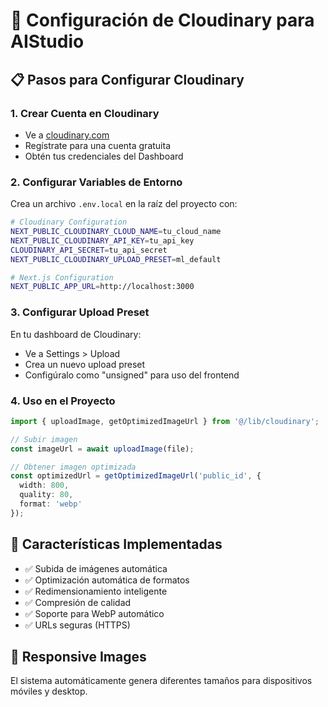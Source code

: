 # 🚀 Configuración de Cloudinary para AIStudio

## 📋 Pasos para Configurar Cloudinary

### 1. Crear Cuenta en Cloudinary
- Ve a [cloudinary.com](https://cloudinary.com)
- Regístrate para una cuenta gratuita
- Obtén tus credenciales del Dashboard

### 2. Configurar Variables de Entorno
Crea un archivo `.env.local` en la raíz del proyecto con:

```bash
# Cloudinary Configuration
NEXT_PUBLIC_CLOUDINARY_CLOUD_NAME=tu_cloud_name
NEXT_PUBLIC_CLOUDINARY_API_KEY=tu_api_key
CLOUDINARY_API_SECRET=tu_api_secret
NEXT_PUBLIC_CLOUDINARY_UPLOAD_PRESET=ml_default

# Next.js Configuration
NEXT_PUBLIC_APP_URL=http://localhost:3000
```

### 3. Configurar Upload Preset
En tu dashboard de Cloudinary:
- Ve a Settings > Upload
- Crea un nuevo upload preset
- Configúralo como "unsigned" para uso del frontend

### 4. Uso en el Proyecto
```typescript
import { uploadImage, getOptimizedImageUrl } from '@/lib/cloudinary';

// Subir imagen
const imageUrl = await uploadImage(file);

// Obtener imagen optimizada
const optimizedUrl = getOptimizedImageUrl('public_id', {
  width: 800,
  quality: 80,
  format: 'webp'
});
```

## 🔧 Características Implementadas

- ✅ Subida de imágenes automática
- ✅ Optimización automática de formatos
- ✅ Redimensionamiento inteligente
- ✅ Compresión de calidad
- ✅ Soporte para WebP automático
- ✅ URLs seguras (HTTPS)

## 📱 Responsive Images
El sistema automáticamente genera diferentes tamaños para dispositivos móviles y desktop.

